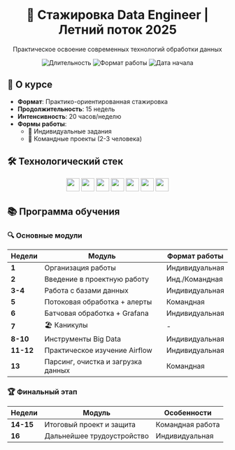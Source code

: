 <div align="center">
  <h1>🚀 Стажировка Data Engineer | Летний поток 2025</h1>
  <p>Практическое освоение современных технологий обработки данных</p>
  
  <img src="https://img.shields.io/badge/ДЛИТЕЛЬНОСТЬ-15%20недель-blue" alt="Длительность">
  <img src="https://img.shields.io/badge/ФОРМАТ-Индивид.%20и%20команд.-purple" alt="Формат работы">
  <img src="https://img.shields.io/badge/НАЧАЛО-1%20марта%202025-green" alt="Дата начала">
</div>

## 🌟 О курсе
- **Формат**: Практико-ориентированная стажировка
- **Продолжительность**: 15 недель
- **Интенсивность**: 20 часов/неделю
- **Формы работы**: 
  - 🧑 Индивидуальные задания
  - 👥 Командные проекты (2-3 человека)

## 🛠 Технологический стек
<div align="center">
  <img src="https://img.shields.io/badge/PostgreSQL-4169E1?logo=postgresql&logoColor=white" height="30">
  <img src="https://img.shields.io/badge/ClickHouse-FFCC00?logo=clickhouse&logoColor=black" height="30">
  <img src="https://img.shields.io/badge/Apache_Kafka-231F20?logo=apachekafka&logoColor=white" height="30">
  <img src="https://img.shields.io/badge/Apache_Spark-E25A1C?logo=apachespark&logoColor=white" height="30">
  <img src="https://img.shields.io/badge/Apache_Airflow-017CEE?logo=apacheairflow&logoColor=white" height="30">
  <img src="https://img.shields.io/badge/Docker-2496ED?logo=docker&logoColor=white" height="30">
  <img src="https://img.shields.io/badge/Grafana-F46800?logo=grafana&logoColor=white" height="30">
</div>

## 📚 Программа обучения

### 🔍 Основные модули
| Недели       | Модуль                                     | Формат работы       |
|--------------|--------------------------------------------|---------------------|
| **1**        | Организация работы                         | Индивидуальная      |
| **2**        | Введение в проектную работу                | Инд./Командная      |
| **3-4**      | Работа с базами данных                     | Индивидуальная      |
| **5**        | Потоковая обработка + алерты               | Командная           |
| **6**        | Батчовая обработка + Grafana               | Индивидуальная      |
| **7**        | 🏖️ Каникулы                               | -                   |
| **8-10**     | Инструменты Big Data                       | Индивидуальная      |
| **11-12**    | Практическое изучение Airflow              | Индивидуальная      |
| **13**       | Парсинг, очистка и загрузка данных         | Командная           |

### 🏆 Финальный этап
| Недели       | Модуль                                     | Особенности         |
|--------------|--------------------------------------------|---------------------|
| **14-15**    | Итоговый проект и защита                   | Командная работа    |
| **16**       | Дальнейшее трудоустройство                 | Индивидуальная      |
